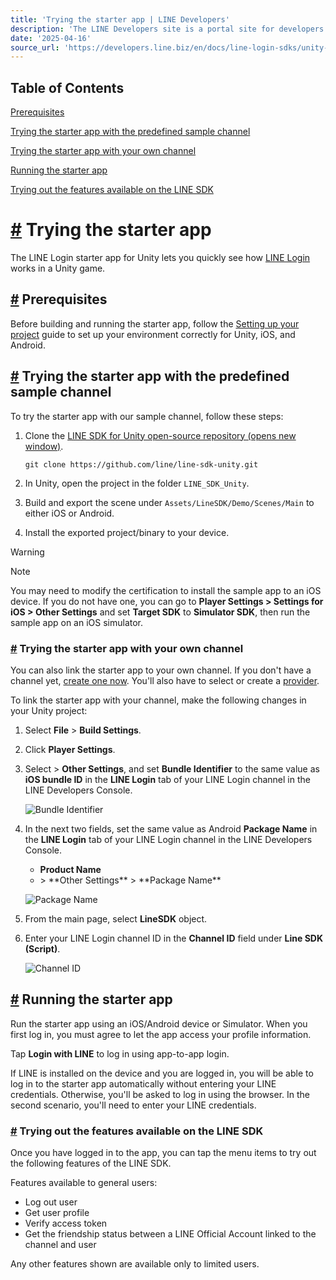 ```yaml
---
title: 'Trying the starter app | LINE Developers'
description: 'The LINE Developers site is a portal site for developers. It contains documents and tools that will help you use our various developer products. Creating LINE Login and Messaging API applications and services has never been easier!'
date: '2025-04-16'
source_url: 'https://developers.line.biz/en/docs/line-login-sdks/unity-sdk/try-line-login/'
---
```


## Table of Contents

[Prerequisites](#try-line-login)

[Trying the starter app with the predefined sample channel](#try-starter-app-with-predefined-sample-channel)

[Trying the starter app with your own channel](#try-starter-app-with-own-channel)

[Running the starter app](#running-starter-app)

[Trying out the features available on the LINE SDK](#try-out-available-line-sdk-features)

# [#](#page-title) Trying the starter app

The LINE Login starter app for Unity lets you quickly see how [LINE Login](../../../../en/docs/line-login/overview.md) works in a Unity game.

## [#](#try-line-login) Prerequisites

Before building and running the starter app, follow the [Setting up your project](../../../../en/docs/line-login-sdks/unity-sdk/project-setup.md) guide to set up your environment correctly for Unity, iOS, and Android.

## [#](#try-starter-app-with-predefined-sample-channel) Trying the starter app with the predefined sample channel

To try the starter app with our sample channel, follow these steps:

1. Clone the [LINE SDK for Unity open-source repository (opens new window)](https://github.com/line/line-sdk-unity).

    ```
    git clone https://github.com/line/line-sdk-unity.git
    ```

2. In Unity, open the project in the folder `LINE_SDK_Unity`.
3. Build and export the scene under `Assets/LineSDK/Demo/Scenes/Main` to either iOS or Android.
4. Install the exported project/binary to your device.

> [!warning]
> Note
>
> You may need to modify the certification to install the sample app to an iOS device. If you do not have one, you can go to **Player Settings > Settings for iOS > Other Settings** and set **Target SDK** to **Simulator SDK**, then run the sample app on an iOS simulator.

### [#](#try-starter-app-with-own-channel) Trying the starter app with your own channel

You can also link the starter app to your own channel. If you don't have a channel yet, [create one now](../../../../console/register/line-login/channel.md). You'll also have to select or create a [provider](../../../../en/glossary.md#provider).

To link the starter app with your channel, make the following changes in your Unity project:

1. Select **File** > **Build Settings**.
2. Click **Player Settings**.
3. Select <!-- 画像: ここに適切な代替テキストが必要です --> > **Other Settings**, and set **Bundle Identifier** to the same value as **iOS bundle ID** in the **LINE Login** tab of your LINE Login channel in the LINE Developers Console.

    ![Bundle Identifier](/assets/img/bundle-identifier-settings.b8f0a75f.png)

4. In the next two fields, set the same value as Android **Package Name** in the **LINE Login** tab of your LINE Login channel in the LINE Developers Console.

    - **Product Name**
    - <!-- 画像: ここに適切な代替テキストが必要です --> > **Other Settings** > **Package Name**

    ![Package Name](/assets/img/package-name-settings.f8269cf6.png)

5. From the main page, select **LineSDK** object.
6. Enter your LINE Login channel ID in the **Channel ID** field under **Line SDK (Script)**.

    ![Channel ID](/assets/img/channel-id-settings.0021a7b1.png)

## [#](#running-starter-app) Running the starter app

Run the starter app using an iOS/Android device or Simulator. When you first log in, you must agree to let the app access your profile information.

Tap **Login with LINE** to log in using app-to-app login.

If LINE is installed on the device and you are logged in, you will be able to log in to the starter app automatically without entering your LINE credentials. Otherwise, you'll be asked to log in using the browser. In the second scenario, you'll need to enter your LINE credentials.

### [#](#try-out-available-line-sdk-features) Trying out the features available on the LINE SDK

Once you have logged in to the app, you can tap the menu items to try out the following features of the LINE SDK.

Features available to general users:

- Log out user
- Get user profile
- Verify access token
- Get the friendship status between a LINE Official Account linked to the channel and user

Any other features shown are available only to limited users.
